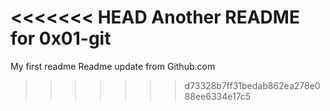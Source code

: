 <<<<<<< HEAD
Another README for 0x01-git
=======
My first readme
Readme update from Github.com
>>>>>>> d73328b7ff31bedab862ea278e088ee6334e17c5
